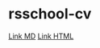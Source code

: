 # rsschool-cv
[Link MD](https://fatykhava.github.io/rsschool-cv/cv)
[Link HTML](https://fatykhava.github.io/rsschool-cv/)
